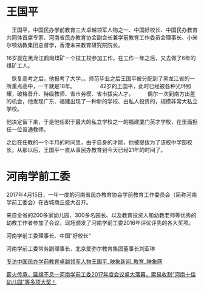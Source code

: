 # 王国平

　王国平，中国民办学前教育三大卓越领军人物之一、中国好校长、中国民办教育共同体首席专家、河南省民办教育协会副会长兼学前教育工作委员会理事长、小米尔顿幼教集团总督学，香港未来教育研究院院长。

16岁就在黑龙江鹤岗煤矿一个技工校参加工作，在工作一年之后，又去做了6年的煤矿工人。

　恢复高考之后，他报考了大学。。师范毕业之后王国平被分配到了黑龙江省的一所重点高中，一干就是18年。
　　
　　42岁的王国平，此时已经被各种光环照耀，破格晋升、特级教师、省市劳模、省市拔尖人才。
　　
偶尔一次到南方出差的机会，他发现广东、福建出现了一种新的学校、由私人投资的，规模非常大私立学校。

他决定留下来，于是他任职于最大的私立学校之一的福建厦门英才学校，在里面担任一位普通教师。

之后在任教的一个半月的时间里，由于自身的才能，他被提拔为了该校中学部校长。从那以后，王国平一直从事民办教育到今天已经21年的时间了。


# 河南学前工委

2017年4月15日，一年一度的河南省民办教育协会学前教育工作委员会（简称河南学前工委会）在古城商丘盛大召开。

来自全省的200多家幼儿园、300多名园长、以及教育投资人和幼教老师等优秀的幼教工作者参加了会议，现场颁发了河南学前工委2016年评优评先的各大奖项。

河南学前工委理事长、中国”好校长“

河南学前工委常务副理事长、北京爱弥尔教育集团董事长刘亚琳










[专访中国民办学前教育卓越领军人物王国平_映象新闻_教育_映象网](http://edu.hnr.cn/201810/19/691.html)


[薪火传承，延绵不息—河南学前工委2017年度会议盛大落幕，索易收割“河南十佳幼儿园”等多项大奖！](http://www.sohu.com/a/136434071_608795)

<!--stackedit_data:
eyJoaXN0b3J5IjpbLTIwNjYwMzUzNTcsLTk4NDI4MTIwNF19
-->